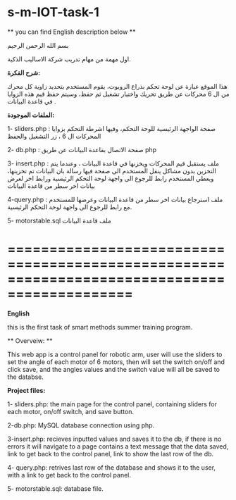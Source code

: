# s-m-IOT-task-1

 ** you can find English description below ** 


بسم الله الرحمن الرحيم 



اول مهمة من مهام تدريب شركة الاساليب الذكية.

 
 **شرح الفكرة:**
 
 هذا الموقع عبارة عن لوحة تحكم بذراع الروبوت، يقوم المستخدم بتحديد زاوية كل محرك من ال 6 محركات عن طريق تحريك  واختيار تشغيل ثم حفظ، وسيتم حفظ قيم هذه الزوايا في قاعدة البيانات .
 
 **الملفات الموجودة:**
 
1- sliders.php : 
صفحة الواجهة الرئيسية للوحة التحكم، وفيها اشرطة التحكم بزوايا المحركات ال 6 ، زر التشغيل والحفظ 

2- db.php :
 صفحة الاتصال بقاعدة البيانات عن طريق php  
 
 3- insert.php : 
ملف يستقبل قيم المحركات ويخزنها في قاعدة البيانات ، وعندما يتم التخزين بدون مشاكل ينقل المستخدم الى صفحة فيها رسالة بان البيانات تم تخزينها، ويعطي المستخدم رابط   للرجوع الى واجهة لوحة التحكم الرئيسية ورابط اخر لعرض بيانات اخر سطر من قاعدة البيانات 

4-query.php :
  ملف استرجاع بيانات اخر سطر من قاعدة البيانات وعرضها للمستخدم مع رابط للرجوع الى واجهة لوحة التحكم الرئيسية.
  
5- motorstable.sql 
 ملف قاعدة البيانات 
 
 =============================================================================================
 =============================================================================================
 
**English**

 this is the first task of smart methods summer training program.
 
 
 ** Overveiw: **
 
 This web app is a control panel for robotic arm, user will use the sliders to set the angle of each motor of 6 motors,  then will set the switch on/off and click save, and the angles values and the switch value will all be saved to the databse.
 
 **Project files:**
 
 1- sliders.php:
  the main page for the control panel, containing sliders for each motor, on/off switch, and save button.
  
 2-db.php: 
  MySQL database connection using php.
  
  3-insert.php:
   recieves inputted values and saves it to the db, if there is no errors it will navigate to a page contains a text message that the data saved, link to get back to the control panel, link to show the last row of the db.
   
 4- query.php:
   retrives last row of the database and shows it to the user, with a link to get back to the control panel.
   
 5- motorstable.sql:
   database file.
   
  
 
 
 
